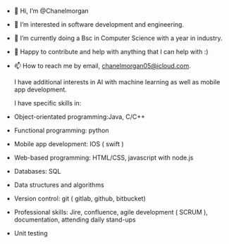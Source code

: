 - 👋 Hi, I’m @Chanelmorgan
- 👀 I’m interested in software development and engineering.
- 🌱 I’m currently doing a Bsc in Computer Science with a year in industry. 
- 💞️ Happy to contribute and help with anything that I can help with :) 
- 📫 How to reach me by email, chanelmorgan05@icloud.com.


  I have additional interests in AI with machine learning as well as mobile app development.
  
  I have specific skills in:

- Object-orientated programming:Java, C/C++
- Functional programming: python
- Mobile app development: IOS ( swift )
- Web-based programming: HTML/CSS, javascript with node.js
- Databases: SQL
- Data structures and algorithms
- Version control: git ( gitlab, github, bitbucket)
- Professional skills: Jire, confluence, agile development ( SCRUM ), documentation, attending daily stand-ups 
- Unit testing



<!---
Chanelmorgan/Chanelmorgan is a ✨ special ✨ repository because its `README.md` (this file) appears on your GitHub profile.
You can click the Preview link to take a look at your changes.
--->
